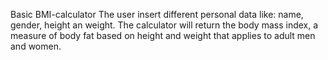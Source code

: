 Basic BMI-calculator
The user insert different personal data like: name, gender, height an weight.
The calculator will return the body mass index, a measure of body fat based on height and weight that applies to adult men and women.

